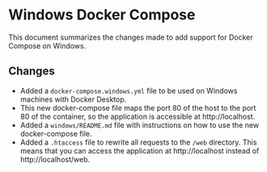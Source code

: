 # Windows Docker Compose

This document summarizes the changes made to add support for Docker Compose on Windows.

## Changes

- Added a `docker-compose.windows.yml` file to be used on Windows machines with Docker Desktop.
- This new docker-compose file maps the port 80 of the host to the port 80 of the container, so the application is accessible at http://localhost.
- Added a `windows/README.md` file with instructions on how to use the new docker-compose file.
- Added a `.htaccess` file to rewrite all requests to the `/web` directory. This means that you can access the application at http://localhost instead of http://localhost/web.

